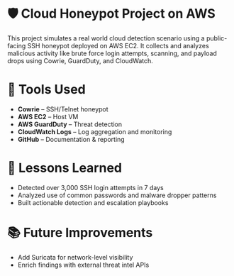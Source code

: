 # 🛡️ Cloud Honeypot Project on AWS

This project simulates a real world cloud detection scenario using a public-facing SSH honeypot deployed on AWS EC2. It collects and analyzes malicious activity like brute force login attempts, scanning, and payload drops using Cowrie, GuardDuty, and CloudWatch.

# 🔧 Tools Used
- **Cowrie** – SSH/Telnet honeypot
- **AWS EC2** – Host VM
- **AWS GuardDuty** – Threat detection
- **CloudWatch Logs** – Log aggregation and monitoring
- **GitHub** – Documentation & reporting

# 🧠 Lessons Learned
- Detected over 3,000 SSH login attempts in 7 days
- Analyzed use of common passwords and malware dropper patterns
- Built actionable detection and escalation playbooks

# 📚 Future Improvements
- Add Suricata for network-level visibility
- Enrich findings with external threat intel APIs
